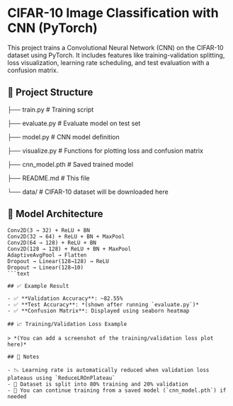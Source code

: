 # CIFAR-10 Image Classification with CNN (PyTorch)

This project trains a Convolutional Neural Network (CNN) on the CIFAR-10 dataset using PyTorch. It includes features like training-validation splitting, loss visualization, learning rate scheduling, and test evaluation with a confusion matrix.

## 📁 Project Structure

├── train.py # Training script

├── evaluate.py # Evaluate model on test set

├── model.py # CNN model definition

├── visualize.py # Functions for plotting loss and confusion matrix

├── cnn_model.pth # Saved trained model

├── README.md # This file

└── data/ # CIFAR-10 dataset will be downloaded here

## 🧠 Model Architecture

```text
Conv2D(3 → 32) + ReLU + BN
Conv2D(32 → 64) + ReLU + BN + MaxPool
Conv2D(64 → 128) + ReLU + BN
Conv2D(128 → 128) + ReLU + BN + MaxPool
AdaptiveAvgPool → Flatten
Dropout → Linear(128→128) → ReLU
Dropout → Linear(128→10)
```text

## ✅ Example Result

- ✅ **Validation Accuracy**: ~82.55%
- ✅ **Test Accuracy**: *(shown after running `evaluate.py`)*
- ✅ **Confusion Matrix**: Displayed using seaborn heatmap

## 📈 Training/Validation Loss Example

> *(You can add a screenshot of the training/validation loss plot here)*

## 📌 Notes

- 📉 Learning rate is automatically reduced when validation loss plateaus using `ReduceLROnPlateau`
- 🔀 Dataset is split into 80% training and 20% validation
- 💾 You can continue training from a saved model (`cnn_model.pth`) if needed

